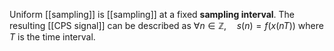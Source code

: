 Uniform [[sampling]] is [[sampling]] at a fixed **sampling interval**. The resulting [[CPS signal]] can be described as $\forall n \in \mathbb{Z}, \quad s(n)=f(x(n T))$ where $T$ is the time interval.